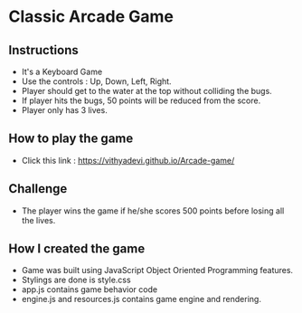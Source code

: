 # Classic Arcade Game

## Instructions

- It's a Keyboard Game
- Use the controls : Up, Down, Left, Right.
- Player should get to the water at the top without colliding the bugs.
- If player hits the bugs, 50 points will be reduced from the score.
- Player only has 3 lives.

## How to play the game
- Click this link : https://vithyadevi.github.io/Arcade-game/

## Challenge

- The player wins the game if he/she scores 500 points before losing all the lives.

## How I created the game
- Game was built using JavaScript Object Oriented Programming features.
- Stylings are done is style.css
- app.js contains game behavior code
- engine.js and resources.js contains game engine and rendering.


